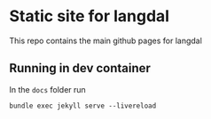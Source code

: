 # Static site for langdal

This repo contains the main github pages for langdal

## Running in dev container

In the `docs` folder run 
```Shell
bundle exec jekyll serve --livereload
```
